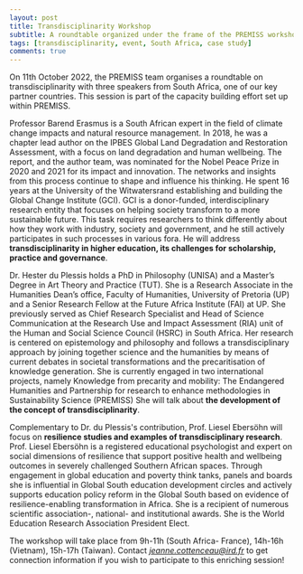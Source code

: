 ```yaml
---
layout: post
title: Transdisciplinarity Workshop
subtitle: A roundtable organized under the frame of the PREMISS workshop 
tags: [transdisciplinarity, event, South Africa, case study]
comments: true
---
```


On 11th October 2022, the PREMISS team organises a roundtable on transdisciplinarity with three speakers from South Africa, one of our key partner countries. 
This session is part of the capacity building effort set up within PREMISS. 

Professor Barend Erasmus is a South African expert in the field of climate change impacts and natural resource management.
In 2018, he was a chapter lead author on the IPBES Global Land Degradation and Restoration Assessment, with a focus on land degradation and human wellbeing. 
The report, and the author team, was nominated for the Nobel Peace Prize in 2020 and 2021 for its impact and innovation.
The networks and insights from this process continue to shape and influence his thinking.
He spent 16 years at the University of the Witwatersrand establishing and building the Global Change Institute (GCI).
GCI is a donor-funded, interdisciplinary research entity that focuses on helping society transform to a more sustainable future.
This task requires researchers to think differently about how they work with industry, society and government, and he still actively participates in such processes in various fora.
He will address **transdisciplinarity in higher education, its challenges for scholarship, practice and governance**.

Dr. Hester du Plessis holds a PhD in Philosophy (UNISA) and a Master’s Degree in Art Theory and Practice (TUT).
She is a Research Associate in the Humanities Dean’s office, Faculty of Humanities, University of Pretoria (UP) and a Senior Research Fellow at the Future Africa Institute (FAI) at UP.
She previously served as Chief Research Specialist and Head of Science Communication at the Research Use and Impact Assessment (RIA) unit of the Human and Social Science Council (HSRC) in South Africa.
Her research is centered on epistemology and philosophy and follows a transdisciplinary approach by joining together science and the humanities by means of current debates in societal transformations and the precaritisation of knowledge generation.
She is currently engaged in two international projects, namely Knowledge from precarity and mobility: The Endangered Humanities and Partnership for research to enhance methodologies in Sustainability Science (PREMISS)
She will talk about **the development of the concept of transdisciplinarity**. 

Complementary to Dr. du Plessis's contribution, Prof. Liesel Ebersöhn will focus on **resilience studies and examples of transdisciplinary research**. 
Prof. Liesel Ebersöhn is a registered educational psychologist and expert on social dimensions of resilience that support positive health and wellbeing outcomes in severely challenged Southern African spaces.
Through engagement in global education and poverty think tanks, panels and boards she is influential in Global South education development circles and actively supports education policy reform in the Global South based on evidence of resilience-enabling transformation in Africa.
She is a recipient of numerous scientific association-, national- and institutional awards.
She is the World Education Research Association President Elect.

The workshop will take place from 9h-11h (South Africa- France), 14h-16h (Vietnam), 15h-17h (Taiwan).
Contact *jeanne.cottenceau@ird.fr* to get connection information if you wish to participate to this enriching session! 
